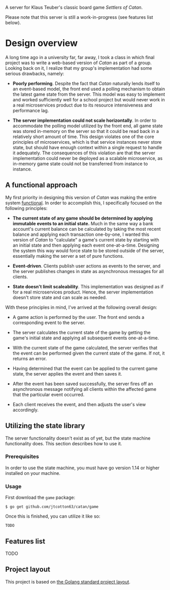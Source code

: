 A server for Klaus Teuber's classic board game _Settlers of Catan_.

Please note that this server is still a work-in-progress (see features list below).

# Design overview

A long time ago in a university far, far away, I took a class in which final project was to write a web-based version of _Catan_ as part of a group. Looking back on it, I realize that my group's implementation had some serious drawbacks, namely:

* **Poorly performing**. Despite the fact that _Catan_ naturally lends itself to an event-based model, the front end used a polling mechanism to obtain the latest game state from the server. This model was easy to implement and worked sufficiently well for a school project but would never work in a real microservices product due to its resource intensiveness and performance lag.

* **The server implementation could not scale horizontally**. In order to accommodate the polling model utilized by the front end, all game state was stored in-memory on the server so that it could be read back in a relatively short amount of time. This design violates one of the core principles of microservices, which is that service instances never store state, but should have enough context within a single request to handle it adequately. The consequences of this violation are that the server implementation could never be deployed as a scalable microservice, as in-memory game state could not be transferred from instance to instance.

## A functional approach

My first priority in designing this version of _Catan_ was making the entire system [functional](https://en.wikipedia.org/wiki/Functional_programming). In order to accomplish this, I specifically focused on the following principles:

* **The current state of any game should be determined by applying immutable events to an initial state.** Much in the same way a bank account's current balance can be calculated by taking the most recent balance and applying each transaction one-by-one, I wanted this version of _Catan_ to "calculate" a game's current state by starting with an initial state and then applying each event one-at-a-time. Designing the system this way would force state to be stored outside of the server, essentially making the server a set of pure functions.

* **Event-driven**. Clients publish user actions as events to the server, and the server publishes changes in state as asynchronous messages for all clients.

* **State doesn't limit scaleability**. This implementation was designed as if for a real microservices product. Hence, the server implementation doesn't store state and can scale as needed.

With these principles in mind, I've arrived at the following overall design:

* A game action is performed by the user. The front end sends a corresponding event to the server.

* The server calculates the current state of the game by getting the game's initial state and applying all subsequent events one-at-a-time.

* With the current state of the game calculated, the server verifies that the event can be performed given the current state of the game. If not, it returns an error.

* Having determined that the event can be applied to the current game state, the server applies the event and then saves it.

* After the event has been saved successfully, the server fires off an asynchronous message notifying all clients within the affected game that the particular event occurred.

* Each client receives the event, and then adjusts the user's view accordingly.

## Utilizing the state library

The server functionality doesn't exist as of yet, but the state machine functionality does. This section describes how to use it.

### Prerequisites

In order to use the state machine, you must have go version 1.14 or higher installed on your machine.

### Usage

First download the `game` package:

```
$ go get github.com/jtcotton63/catan/game
```

Once this is finished, you can utilize it like so:

```
TODO
```

## Features list

TODO

## Project layout

This project is based on [the Golang standard project layout](https://github.com/golang-standards/project-layout).